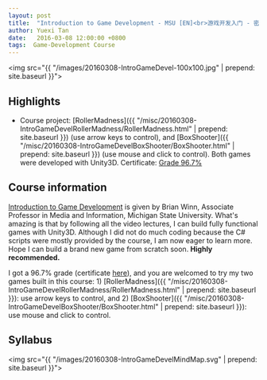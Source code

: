```yaml
---
layout: post
title:  "Introduction to Game Development - MSU [EN]<br>游戏开发入门 - 密歇根州立大学 [英文]"
author: Yuexi Tan
date:   2016-03-08 12:00:00 +0800
tags:  Game-Development Course
---
```


<img src="{{ "/images/20160308-IntroGameDevel-100x100.jpg" | prepend: site.baseurl }}">

## Highlights

+ Course project: [RollerMadness]({{ "/misc/20160308-IntroGameDevelRollerMadness/RollerMadness.html" | prepend: site.baseurl }}) (use arrow keys to control), and [BoxShooter]({{ "/misc/20160308-IntroGameDevelBoxShooter/BoxShooter.html" | prepend: site.baseurl }}) (use mouse and click to control). Both games were developed with Unity3D. Certificate: [Grade 96.7%](https://www.coursera.org/account/accomplishments/records/7UFBK5FCHMAR)

## Course information

[Introduction to Game Development](https://www.coursera.org/learn/game-development) is given by Brian Winn, Associate Professor in Media and Information, Michigan State University. What's amazing is that by following all the video lectures, I can build fully functional games with Unity3D. Although I did not do much coding because the C# scripts were mostly provided by the course, I am now eager to learn more. Hope I can build a brand new game from scratch soon. **Highly recommended.**

I got a 96.7% grade (certificate [here](https://www.coursera.org/account/accomplishments/records/7UFBK5FCHMAR)), and you are welcomed to try my two games built in this course: 1) [RollerMadness]({{ "/misc/20160308-IntroGameDevelRollerMadness/RollerMadness.html" | prepend: site.baseurl }}): use arrow keys to control, and 2) [BoxShooter]({{ "/misc/20160308-IntroGameDevelBoxShooter/BoxShooter.html" | prepend: site.baseurl }}): use mouse and click to control.

## Syllabus

<img src="{{ "/images/20160308-IntroGameDevelMindMap.svg" | prepend: site.baseurl }}">
